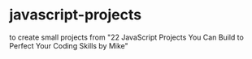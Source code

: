 # javascript-projects
to create small projects from "22 JavaScript Projects You Can Build to Perfect Your Coding Skills by Mike"
